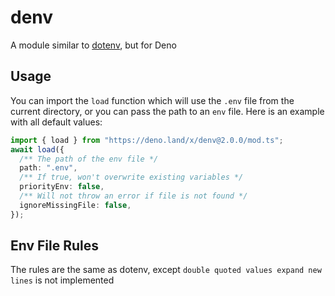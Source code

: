 # denv

A module similar to [dotenv](https://github.com/motdotla/dotenv), but for Deno

## Usage

You can import the `load` function which will use the `.env` file from the
current directory, or you can pass the path to an `env` file. Here is an example
with all default values:

```ts
import { load } from "https://deno.land/x/denv@2.0.0/mod.ts";
await load({
  /** The path of the env file */
  path: ".env",
  /** If true, won't overwrite existing variables */
  priorityEnv: false,
  /** Will not throw an error if file is not found */
  ignoreMissingFile: false,
});
```

## Env File Rules

The rules are the same as dotenv, except `double quoted values expand new lines`
is not implemented

